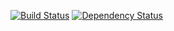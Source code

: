 [![Build Status](https://api.shippable.com/projects/53788ec4ae3c9530025f52ac/badge/master)](https://www.shippable.com/projects/53788ec4ae3c9530025f52ac) [![Dependency Status](https://www.versioneye.com/user/projects/53a0a5e083add744ea000041/badge.svg?style=flat)](https://www.versioneye.com/user/projects/53a0a5e083add744ea000041)
